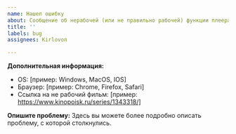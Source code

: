 ```yaml
---
name: Нашел ошибку
about: Сообщение об нерабочей (или не правильно рабочей) функции плеера или скрипта.
title: ''
labels: bug
assignees: Kirlovon

---
```


**Дополнительная информация:**
- OS: [пример: Windows, MacOS, IOS]
- Браузер: [пример: Chrome, Firefox, Safari]
- Ссылка на не рабочий фильм: [пример: https://www.kinopoisk.ru/series/1343318/]

**Опишите проблему:**
Здесь вы можете более подробно описать проблему, с которой столкнулись.
